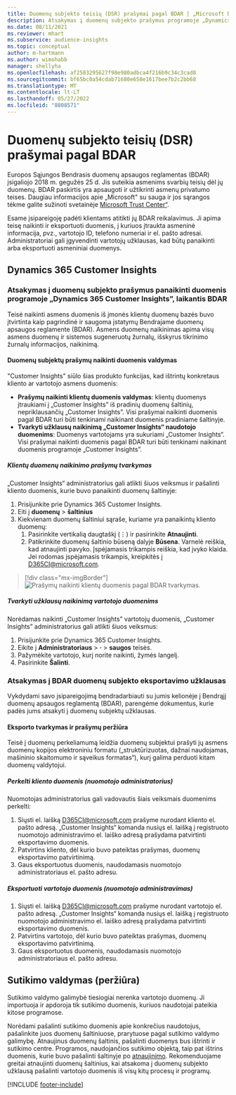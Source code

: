 ```yaml
---
title: Duomenų subjekto teisių (DSR) prašymai pagal BDAR | „Microsoft Docs”
description: Atsakymas į duomenų subjekto prašymus programoje „Dynamics 365 Customer Insights”.
ms.date: 08/11/2021
ms.reviewer: mhart
ms.subservice: audience-insights
ms.topic: conceptual
author: m-hartmann
ms.author: wimohabb
manager: shellyha
ms.openlocfilehash: af2583295627f98e980adbca4f216b9c34c3cad8
ms.sourcegitcommit: bf65bc0a54cdab71680e658e1617bee7b2c2bb68
ms.translationtype: MT
ms.contentlocale: lt-LT
ms.lasthandoff: 05/27/2022
ms.locfileid: "8808571"
---
```

# <a name="data-subject-rights-dsr-requests-under-gdpr"></a>Duomenų subjekto teisių (DSR) prašymai pagal BDAR

Europos Sąjungos Bendrasis duomenų apsaugos reglamentas (BDAR) įsigaliojo 2018 m. gegužės 25 d. Jis suteikia asmenims svarbių teisių dėl jų duomenų. BDAR paskirtis yra apsaugoti ir užtikrinti asmenų privatumo teises. Daugiau informacijos apie „Microsoft" su sauga ir jos sąrangos tėkme galite sužinoti svetainėje [Microsoft Trust Center“](https://www.microsoft.com/trust-center).

Esame įsipareigoję padėti klientams atitikti jų BDAR reikalavimus. Ji apima teisę naikinti ir eksportuoti duomenis, į kuriuos įtraukta asmeninė informacija, pvz., vartotojo ID, telefono numeriai ir el. pašto adresai. Administratoriai gali įgyvendinti vartotojų užklausas, kad būtų panaikinti arba eksportuoti asmeniniai duomenys.

## <a name="dynamics-365-customer-insights"></a>Dynamics 365 Customer Insights

### <a name="responding-to-gdpr-data-subject-delete-requests-for-dynamics-365-customer-insights"></a>Atsakymas į duomenų subjekto prašymus panaikinti duomenis programoje „Dynamics 365 Customer Insights”, laikantis BDAR

Teisė naikinti asmens duomenis iš įmonės klientų duomenų bazės buvo įtvirtinta kaip pagrindinė ir saugoma įstatymų Bendrajame duomenų apsaugos reglamente (BDAR). Asmens duomenų naikinimas apima visų asmens duomenų ir sistemos sugeneruotų žurnalų, išskyrus tikrinimo žurnalų informacijos, naikinimą.

#### <a name="manage-data-subject-delete-requests"></a>Duomenų subjektų prašymų naikinti duomenis valdymas

"Customer Insights" siūlo šias produkto funkcijas, kad ištrintų konkretaus kliento ar vartotojo asmens duomenis:

- **Prašymų naikinti klientų duomenis valdymas**: klientų duomenys įtraukiami į „Customer Insights” iš pradinių duomenų šaltinių, nepriklausančių „Customer Insights”. Visi prašymai naikinti duomenis pagal BDAR turi būti tenkinami naikinant duomenis pradiniame šaltinyje.
- **Tvarkyti užklausų naikinimą „Customer Insights“ naudotojo duomenims**: Duomenys vartotojams yra sukuriami „Customer Insights“. Visi prašymai naikinti duomenis pagal BDAR turi būti tenkinami naikinant duomenis programoje „Customer Insights”.

##### <a name="manage-requests-to-delete-customer-data"></a>Klientų duomenų naikinimo prašymų tvarkymas

„Customer Insights“ administratorius gali atlikti šiuos veiksmus ir pašalinti kliento duomenis, kurie buvo panaikinti duomenų šaltinyje:

1. Prisijunkite prie Dynamics 365 Customer Insights.
2. Eiti į **duomenų** > **šaltinius**
3. Kiekvienam duomenų šaltiniui sąraše, kuriame yra panaikintų kliento duomenų:
   1. Pasirinkite vertikalią daugtaškį (&vellip;) ir pasirinkite **Atnaujinti**.
   2. Patikrinkite duomenų šaltinio būseną dalyje **Būsena**. Varnelė reiškia, kad atnaujinti pavyko. Įspėjamasis trikampis reiškia, kad įvyko klaida. Jei rodomas įspėjamasis trikampis, kreipkitės į D365CI@microsoft.com.

> [!div class="mx-imgBorder"]
> ![Prašymų naikinti klientų duomenis pagal BDAR tvarkymas.](media/gdpr-data-sources.png "Prašymų naikinti klientų duomenis pagal BDAR tvarkymas")

##### <a name="manage-delete-requests-for-user-data"></a>Tvarkyti užklausų naikinimą vartotojo duomenims

Norėdamas naikinti „Customer Insights” vartotojų duomenis, „Customer Insights” administratorius gali atlikti šiuos veiksmus:

1. Prisijunkite prie Dynamics 365 Customer Insights.
2. Eikite į **Administratoriaus** > **·** > **saugos** teisės.
3. Pažymėkite vartotojo, kurį norite naikinti, žymės langelį.
4. Pasirinkite **Šalinti**.

### <a name="responding-to-gdpr-data-subject-export-requests"></a>Atsakymas į BDAR duomenų subjekto eksportavimo užklausas

Vykdydami savo įsipareigojimą bendradarbiauti su jumis kelionėje į Bendrąjį duomenų apsaugos reglamentą (BDAR), parengėme dokumentus, kurie padės jums atsakyti į duomenų subjektų užklausas.

#### <a name="manage-export-and-view-requests"></a>Eksporto tvarkymas ir prašymų peržiūra

Teisė į duomenų perkeliamumą leidžia duomenų subjektui prašyti jų asmens duomenų kopijos elektroniniu formatu („struktūrizuotas, dažnai naudojamas, mašininio skaitomumo ir sąveikus formatas“), kurį galima perduoti kitam duomenų valdytojui.

##### <a name="export-customer-data-tenant-admin"></a>Perkelti kliento duomenis (nuomotojo administratorius)

Nuomotojas administratorius gali vadovautis šiais veiksmais duomenims perkelti:

1. Siųsti el. laišką D365CI@microsoft.com prašyme nurodant kliento el. pašto adresą. „Customer Insights“ komanda nusiųs el. laišką į registruoto nuomotojo administravimo el. laiško adresą prašydama patvirtinti eksportavimo duomenis.
2. Patvirtins kliento, dėl kurio buvo pateiktas prašymas, duomenų eksportavimo patvirtinimą.
3. Gaus eksportuotus duomenis, naudodamasis nuomotojo administratoriaus el. pašto adresu.

##### <a name="export-user-data-tenant-admin"></a>Eksportuoti vartotojo duomenis (nuomotojo administravimas)

1. Siųsti el. laišką D365CI@microsoft.com prašyme nurodant vartotojo el. pašto adresą. „Customer Insights“ komanda nusiųs el. laišką į registruoto nuomotojo administravimo el. laiško adresą prašydama patvirtinti eksportavimo duomenis.
2. Patvirtins vartotojo, dėl kurio buvo pateiktas prašymas, duomenų eksportavimo patvirtinimą.
3. Gaus eksportuotus duomenis, naudodamasis nuomotojo administratoriaus el. pašto adresu.

## <a name="consent-management-preview"></a>Sutikimo valdymas (peržiūra)

Sutikimo valdymo galimybė tiesiogiai nerenka vartotojo duomenų. Ji importuoja ir apdoroja tik sutikimo duomenis, kuriuos naudotojai pateikia kitose programose.

Norėdami pašalinti sutikimo duomenis apie konkrečius naudotojus, pašalinkite juos duomenų šaltiniuose, prarytuose pagal sutikimo valdymo galimybę. Atnaujinus duomenų šaltinis, pašalinti duomenys bus ištrinti ir sutikimo centre. Programos, naudojančios sutikimo objektą, taip pat ištrins duomenis, kurie buvo pašalinti šaltinyje po [atnaujinimo](system.md#refresh-processes). Rekomenduojame greitai atnaujinti duomenų šaltinius, kai atsakoma į duomenų subjekto užklausą pašalinti vartotojo duomenis iš visų kitų procesų ir programų.

[!INCLUDE [footer-include](includes/footer-banner.md)]